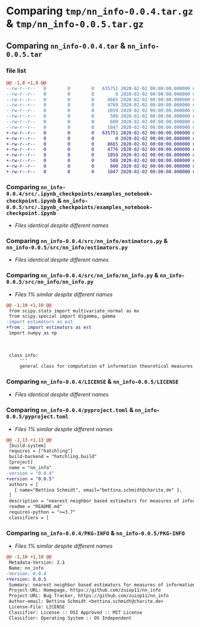 # Comparing `tmp/nn_info-0.0.4.tar.gz` & `tmp/nn_info-0.0.5.tar.gz`

## Comparing `nn_info-0.0.4.tar` & `nn_info-0.0.5.tar`

### file list

```diff
@@ -1,8 +1,8 @@
--rw-r--r--   0        0        0   635751 2020-02-02 00:00:00.000000 nn_info-0.0.4/src/.ipynb_checkpoints/examples_notebook-checkpoint.ipynb
--rw-r--r--   0        0        0        0 2020-02-02 00:00:00.000000 nn_info-0.0.4/src/nn_info/__init__.py
--rw-r--r--   0        0        0     8665 2020-02-02 00:00:00.000000 nn_info-0.0.4/src/nn_info/estimators.py
--rw-r--r--   0        0        0     4769 2020-02-02 00:00:00.000000 nn_info-0.0.4/src/nn_info/nn_info.py
--rw-r--r--   0        0        0     1059 2020-02-02 00:00:00.000000 nn_info-0.0.4/LICENSE
--rw-r--r--   0        0        0      508 2020-02-02 00:00:00.000000 nn_info-0.0.4/README.md
--rw-r--r--   0        0        0      600 2020-02-02 00:00:00.000000 nn_info-0.0.4/pyproject.toml
--rw-r--r--   0        0        0     1047 2020-02-02 00:00:00.000000 nn_info-0.0.4/PKG-INFO
+-rw-r--r--   0        0        0   635751 2020-02-02 00:00:00.000000 nn_info-0.0.5/src/.ipynb_checkpoints/examples_notebook-checkpoint.ipynb
+-rw-r--r--   0        0        0        0 2020-02-02 00:00:00.000000 nn_info-0.0.5/src/nn_info/__init__.py
+-rw-r--r--   0        0        0     8665 2020-02-02 00:00:00.000000 nn_info-0.0.5/src/nn_info/estimators.py
+-rw-r--r--   0        0        0     4776 2020-02-02 00:00:00.000000 nn_info-0.0.5/src/nn_info/nn_info.py
+-rw-r--r--   0        0        0     1059 2020-02-02 00:00:00.000000 nn_info-0.0.5/LICENSE
+-rw-r--r--   0        0        0      508 2020-02-02 00:00:00.000000 nn_info-0.0.5/README.md
+-rw-r--r--   0        0        0      600 2020-02-02 00:00:00.000000 nn_info-0.0.5/pyproject.toml
+-rw-r--r--   0        0        0     1047 2020-02-02 00:00:00.000000 nn_info-0.0.5/PKG-INFO
```

### Comparing `nn_info-0.0.4/src/.ipynb_checkpoints/examples_notebook-checkpoint.ipynb` & `nn_info-0.0.5/src/.ipynb_checkpoints/examples_notebook-checkpoint.ipynb`

 * *Files identical despite different names*

### Comparing `nn_info-0.0.4/src/nn_info/estimators.py` & `nn_info-0.0.5/src/nn_info/estimators.py`

 * *Files identical despite different names*

### Comparing `nn_info-0.0.4/src/nn_info/nn_info.py` & `nn_info-0.0.5/src/nn_info/nn_info.py`

 * *Files 1% similar despite different names*

```diff
@@ -1,10 +1,10 @@
 from scipy.stats import multivariate_normal as mv
 from scipy.special import digamma, gamma
-import estimators as est
+from . import estimators as est
 import numpy as np
 
 
 
 class info:
     '''
     general class for computation of information theoretical measures.
```

### Comparing `nn_info-0.0.4/LICENSE` & `nn_info-0.0.5/LICENSE`

 * *Files identical despite different names*

### Comparing `nn_info-0.0.4/pyproject.toml` & `nn_info-0.0.5/pyproject.toml`

 * *Files 1% similar despite different names*

```diff
@@ -1,13 +1,13 @@
 [build-system]
 requires = ["hatchling"]
 build-backend = "hatchling.build"
 [project]
 name = "nn_info"
-version = "0.0.4"
+version = "0.0.5"
 authors = [
   { name="Bettina Schmidt", email="bettina.schmidt@charite.de" },
 ]
 description = "nearest neighbor based estimators for measures of information theory"
 readme = "README.md"
 requires-python = ">=3.7"
 classifiers = [
```

### Comparing `nn_info-0.0.4/PKG-INFO` & `nn_info-0.0.5/PKG-INFO`

 * *Files 1% similar despite different names*

```diff
@@ -1,10 +1,10 @@
 Metadata-Version: 2.1
 Name: nn_info
-Version: 0.0.4
+Version: 0.0.5
 Summary: nearest neighbor based estimators for measures of information theory
 Project-URL: Homepage, https://github.com/zuiop11/nn_info
 Project-URL: Bug Tracker, https://github.com/zuiop11/nn_info
 Author-email: Bettina Schmidt <bettina.schmidt@charite.de>
 License-File: LICENSE
 Classifier: License :: OSI Approved :: MIT License
 Classifier: Operating System :: OS Independent
```

